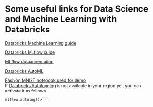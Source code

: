 # Some useful links for Data Science and Machine Learning with Databricks

[Databricks Machine Learning guide](https://docs.microsoft.com/en-us/azure/databricks/applications/machine-learning/)

[Databricks MLflow guide](https://docs.microsoft.com/en-us/azure/databricks/applications/mlflow/)

[MLflow documnentation](https://www.mlflow.org/docs/latest/index.html)

[Databricks AutoML](https://docs.microsoft.com/en-us/azure/databricks/applications/machine-learning/automl)

[Fashion MNIST notebook used for demo](https://github.com/tensorflow/docs/blob/master/site/en/tutorials/keras/classification.ipynb) <br> 
If [Databricks Autologging](https://docs.microsoft.com/en-us/azure/databricks/applications/mlflow/databricks-autologging) is not available in your region yet, you can activate it as follows: <br>
```<import mlflow
mlflow.autolog()>```
